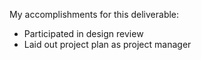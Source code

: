 My accomplishments for this deliverable:
  * Participated in design review
  * Laid out project plan as project manager 
